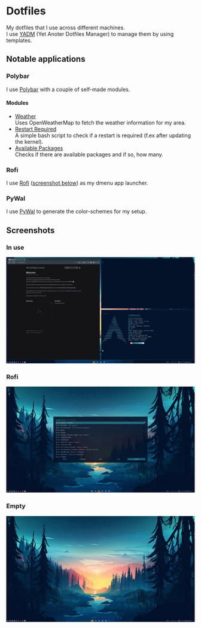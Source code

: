# Dotfiles

My dotfiles that I use across different machines.  
I use [YADM](https://github.com/TheLocehiliosan/yadm) (Yet Anoter Dotfiles Manager) to manage them by using templates.


## Notable applications
### Polybar
I use [Polybar](https://github.com/polybar/polybar) with a couple of self-made modules.  

#### Modules
* [Weather](https://github.com/husjon/polybar_module-weather)  
  Uses OpenWeatherMap to fetch the weather information for my area.
* [Restart Required](https://github.com/husjon/polybar_module-restart_required)  
  A simple bash script to check if a restart is required (f.ex after updating the kernel).
* [Available Packages](https://github.com/husjon/polybar_module-available_packages)  
  Checks if there are available packages and if so, how many.


### Rofi
I use [Rofi](https://github.com/davatorium/rofi) ([screenshot below](#rofi)) as my dmenu app launcher.


### PyWal
I use [PyWal](https://github.com/dylanaraps/pywal) to generate the color-schemes for my setup.


## Screenshots
### In use
![screenshot-active.webp](screenshot-active.webp)

### Rofi
![screenshot-rofi.webp](screenshot-rofi.webp)

### Empty
![screenshot-empty.webp](screenshot-empty.webp)
